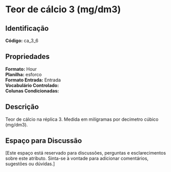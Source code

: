 # Teor de cálcio 3 (mg/dm3)

## Identificação
**Código:** ca_3_6

## Propriedades
**Formato:** Hour  
**Planilha:** esforco  
**Formato Entrada:** Entrada  
**Vocabulário Controlado:**   
**Colunas Condicionadas:**   

## Descrição
Teor de cálcio na réplica 3. Medida em milígramas por decímetro cúbico (mg/dm3).

## Espaço para Discussão
[Este espaço está reservado para discussões, perguntas e esclarecimentos sobre este atributo. Sinta-se à vontade para adicionar comentários, sugestões ou dúvidas.]
